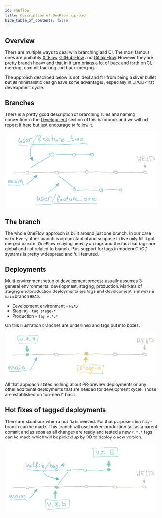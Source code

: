 ```yaml
---
id: oneflow
title: Description of OneFlow approach
hide_table_of_contents: false
---
```



## Overview  
There are multiple ways to deal with branching and CI. The most famous ones are probably [GitFlow](https://www.atlassian.com/git/tutorials/comparing-workflows/gitflow-workflow), [GitHub Flow](https://docs.github.com/en/get-started/quickstart/github-flow) and [Gitlab Flow](https://docs.gitlab.com/ee/topics/gitlab_flow.html). However they are pretty branch heavy and that in it turn brings a lot of back and forth on CI, merging, commit tracking and back-merging.

The approach described below is not ideal and far from being a sliver bullet but its minimalistic design have some advantages, especially in CI/CD-first development cycle.

## Branches
There is a pretty good description of branching rules and naming convention in the [Development](/development/development-flow/development) section of this handbook and we will not repeat it here but just encourage to follow it.

![oneflow_assets/oneflow-3.png](oneflow_assets/oneflow-3.png)

## The branch
The whole OneFlow approach is built around just one branch. In our case `main`. Every other branch is circumstantial and suppose to live only till it got merged to `main`. OneFlow relaying heavily on tags and the fact that tags are global and not related to branch. Plus support for tags in modern CI/CD systems is pretty widespread and full featured.

## Deployments
Multi-environment setup of development process usually assumes 3 general environments: development, staging, production. Markers of staging and production deployments are tags and development is always a `main`  branch `HEAD`.

* Development environment - `HEAD`
* Staging - `tag stage-*`
* Production - `tag v.*.*`

On this illustration branches are underlined and tags put into boxes.

![oneflow_assets/oneflow-1.png](oneflow_assets/oneflow-1.png)

All that approach states nothing about PR-preview deployments or any other additional deployments that are needed for development cycle. Those are established on "on-need" basis.

## Hot fixes of tagged deployments
There are situations when a hot fix is needed. For that purpose a `hotfix/*`  branch can be made. This branch will use broken production tag as a parent commit and as soon as all changes are ready and tested a new `v.*.*` tags can be made which will be picked up by CD to deploy a new version.

![oneflow_assets/oneflow-2.png](oneflow_assets/oneflow-2.png)